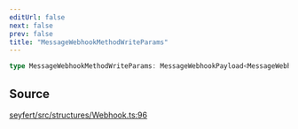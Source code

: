 ```yaml
---
editUrl: false
next: false
prev: false
title: "MessageWebhookMethodWriteParams"
---
```


```ts
type MessageWebhookMethodWriteParams: MessageWebhookPayload<MessageWebhookCreateBodyRequest, Object>;
```

## Source

[seyfert/src/structures/Webhook.ts:96](https://github.com/potoland/potocuit/blob/e332d7a/src/structures/Webhook.ts#L96)
